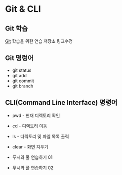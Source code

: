 # Git & CLI
## Git 학습
[Git](https://git-scm.com/ "git download") 학습을 위한 연습 저장소 링크수정

## Git 명렁어
* git status
* git add
* git commit
* git branch

## CLI(Command Line Interface) 명령어
* pwd - 현재 디렉토리 확인
* cd - 디렉토리 이동
* ls - 디렉토리 및 파일 목록 출력
* clear - 화면 지우기

* 푸시와 풀 연습하기 01
* 푸시와 풀 연습하기 02
